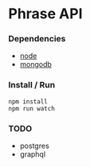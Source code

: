 # Phrase API

### Dependencies

  - [node](https://github.com/creationix/nvm)
  - [mongodb](https://docs.mongodb.org/manual/installation/)

### Install / Run

    npm install
    npm run watch

### TODO

  - postgres
  - graphql
